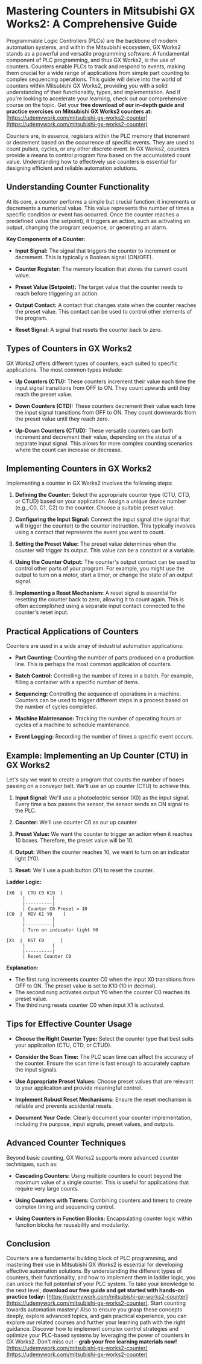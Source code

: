 # Mastering Counters in Mitsubishi GX Works2: A Comprehensive Guide

Programmable Logic Controllers (PLCs) are the backbone of modern automation systems, and within the Mitsubishi ecosystem, GX Works2 stands as a powerful and versatile programming software. A fundamental component of PLC programming, and thus GX Works2, is the use of counters. Counters enable PLCs to track and respond to events, making them crucial for a wide range of applications from simple part counting to complex sequencing operations. This guide will delve into the world of counters within Mitsubishi GX Works2, providing you with a solid understanding of their functionality, types, and implementation. And if you're looking to accelerate your learning, check out our comprehensive course on the topic. Get your **free download of our in-depth guide and practice exercises on Mitsubishi GX Works2 counters at:** [https://udemywork.com/mitsubishi-gx-works2-counter](https://udemywork.com/mitsubishi-gx-works2-counter)

Counters are, in essence, registers within the PLC memory that increment or decrement based on the occurrence of specific events. They are used to count pulses, cycles, or any other discrete event. In GX Works2, counters provide a means to control program flow based on the accumulated count value. Understanding how to effectively use counters is essential for designing efficient and reliable automation solutions.

## Understanding Counter Functionality

At its core, a counter performs a simple but crucial function: it increments or decrements a numerical value. This value represents the number of times a specific condition or event has occurred. Once the counter reaches a predefined value (the setpoint), it triggers an action, such as activating an output, changing the program sequence, or generating an alarm.

**Key Components of a Counter:**

*   **Input Signal:** The signal that triggers the counter to increment or decrement. This is typically a Boolean signal (ON/OFF).

*   **Counter Register:** The memory location that stores the current count value.

*   **Preset Value (Setpoint):** The target value that the counter needs to reach before triggering an action.

*   **Output Contact:** A contact that changes state when the counter reaches the preset value. This contact can be used to control other elements of the program.

*   **Reset Signal:** A signal that resets the counter back to zero.

## Types of Counters in GX Works2

GX Works2 offers different types of counters, each suited to specific applications. The most common types include:

*   **Up Counters (CTU):** These counters increment their value each time the input signal transitions from OFF to ON. They count upwards until they reach the preset value.

*   **Down Counters (CTD):** These counters decrement their value each time the input signal transitions from OFF to ON. They count downwards from the preset value until they reach zero.

*   **Up-Down Counters (CTUD):** These versatile counters can both increment and decrement their value, depending on the status of a separate input signal. This allows for more complex counting scenarios where the count can increase or decrease.

## Implementing Counters in GX Works2

Implementing a counter in GX Works2 involves the following steps:

1.  **Defining the Counter:**  Select the appropriate counter type (CTU, CTD, or CTUD) based on your application.  Assign a unique device number (e.g., C0, C1, C2) to the counter.  Choose a suitable preset value.

2.  **Configuring the Input Signal:**  Connect the input signal (the signal that will trigger the counter) to the counter instruction. This typically involves using a contact that represents the event you want to count.

3.  **Setting the Preset Value:** The preset value determines when the counter will trigger its output.  This value can be a constant or a variable.

4.  **Using the Counter Output:**  The counter's output contact can be used to control other parts of your program.  For example, you might use the output to turn on a motor, start a timer, or change the state of an output signal.

5.  **Implementing a Reset Mechanism:**  A reset signal is essential for resetting the counter back to zero, allowing it to count again. This is often accomplished using a separate input contact connected to the counter's reset input.

## Practical Applications of Counters

Counters are used in a wide array of industrial automation applications:

*   **Part Counting:** Counting the number of parts produced on a production line. This is perhaps the most common application of counters.

*   **Batch Control:** Controlling the number of items in a batch.  For example, filling a container with a specific number of items.

*   **Sequencing:**  Controlling the sequence of operations in a machine.  Counters can be used to trigger different steps in a process based on the number of cycles completed.

*   **Machine Maintenance:**  Tracking the number of operating hours or cycles of a machine to schedule maintenance.

*   **Event Logging:** Recording the number of times a specific event occurs.

## Example: Implementing an Up Counter (CTU) in GX Works2

Let's say we want to create a program that counts the number of boxes passing on a conveyor belt. We'll use an up counter (CTU) to achieve this.

1.  **Input Signal:** We'll use a photoelectric sensor (X0) as the input signal.  Every time a box passes the sensor, the sensor sends an ON signal to the PLC.

2.  **Counter:**  We'll use counter C0 as our up counter.

3.  **Preset Value:** We want the counter to trigger an action when it reaches 10 boxes. Therefore, the preset value will be 10.

4.  **Output:** When the counter reaches 10, we want to turn on an indicator light (Y0).

5.  **Reset:**  We'll use a push button (X1) to reset the counter.

**Ladder Logic:**

```
[X0  |  CTU C0 K10  ]
      |          |
      |----------|
      | Counter C0 Preset = 10
[C0  |  MOV K1 Y0    ]
      |          |
      |----------|
      | Turn on indicator light Y0

[X1  |  RST C0      ]
      |          |
      |----------|
      | Reset Counter C0
```

**Explanation:**

*   The first rung increments counter C0 when the input X0 transitions from OFF to ON. The preset value is set to K10 (10 in decimal).
*   The second rung activates output Y0 when the counter C0 reaches its preset value.
*   The third rung resets counter C0 when input X1 is activated.

## Tips for Effective Counter Usage

*   **Choose the Right Counter Type:** Select the counter type that best suits your application (CTU, CTD, or CTUD).

*   **Consider the Scan Time:** The PLC scan time can affect the accuracy of the counter. Ensure the scan time is fast enough to accurately capture the input signals.

*   **Use Appropriate Preset Values:** Choose preset values that are relevant to your application and provide meaningful control.

*   **Implement Robust Reset Mechanisms:**  Ensure the reset mechanism is reliable and prevents accidental resets.

*   **Document Your Code:**  Clearly document your counter implementation, including the purpose, input signals, preset values, and outputs.

## Advanced Counter Techniques

Beyond basic counting, GX Works2 supports more advanced counter techniques, such as:

*   **Cascading Counters:**  Using multiple counters to count beyond the maximum value of a single counter. This is useful for applications that require very large counts.

*   **Using Counters with Timers:**  Combining counters and timers to create complex timing and sequencing control.

*   **Using Counters in Function Blocks:**  Encapsulating counter logic within function blocks for reusability and modularity.

## Conclusion

Counters are a fundamental building block of PLC programming, and mastering their use in Mitsubishi GX Works2 is essential for developing effective automation solutions. By understanding the different types of counters, their functionality, and how to implement them in ladder logic, you can unlock the full potential of your PLC system. To take your knowledge to the next level, **download our free guide and get started with hands-on practice today:** [https://udemywork.com/mitsubishi-gx-works2-counter](https://udemywork.com/mitsubishi-gx-works2-counter). Start counting towards automation mastery! Also to ensure you grasp these concepts deeply, explore advanced topics, and gain practical experience, you can explore our related courses and further your learning path with the right guidance. Discover how to implement complex control strategies and optimize your PLC-based systems by leveraging the power of counters in GX Works2. Don't miss out – **grab your free learning materials now!** [https://udemywork.com/mitsubishi-gx-works2-counter](https://udemywork.com/mitsubishi-gx-works2-counter)
